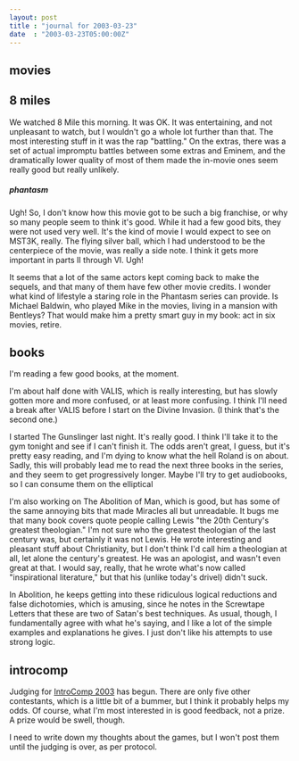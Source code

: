 ```yaml
---
layout: post
title : "journal for 2003-03-23"
date  : "2003-03-23T05:00:00Z"
---
```



## movies



## 8 miles

We watched 8 Mile this morning.  It was OK.  It was entertaining, and not unpleasant to watch, but I wouldn't go a whole lot further than that.  The most interesting stuff in it was the rap "battling."  On the extras, there was a set of actual impromptu battles between some extras and Eminem, and the dramatically lower quality of most of them made the in-movie ones seem really good but really unlikely.<h5>phantasm</h5>Ugh!  So, I don't know how this movie got to be such a big franchise, or why so many people seem to think it's good.  While it had a few good bits, they were not used very well.  It's the kind of movie I would expect to see on MST3K, really.  The flying silver ball, which I had understood to be the centerpiece of the movie, was really a side note.  I think it gets more important in parts II through VI.  Ugh!

It seems that a lot of the same actors kept coming back to make the sequels, and that many of them have few other movie credits.  I wonder what kind of lifestyle a staring role in the Phantasm series can provide.  Is Michael Baldwin, who played Mike in the movies, living in a mansion with Bentleys? That would make him a pretty smart guy in my book:  act in six movies, retire.

## books

I'm reading a few good books, at the moment. 

I'm about half done with VALIS, which is really interesting, but has slowly gotten more and more confused, or at least more confusing.  I think I'll need a break after VALIS before I start on the Divine Invasion.  (I think that's the second one.)

I started The Gunslinger last night.  It's really good.  I think I'll take it to the gym tonight and see if I can't finish it.  The odds aren't great, I guess, but it's pretty easy reading, and I'm dying to know what the hell Roland is on about.  Sadly, this will probably lead me to read the next three books in the series, and they seem to get progressively longer.  Maybe I'll try to get audiobooks, so I can consume them on the elliptical

I'm also working on The Abolition of Man, which is good, but has some of the same annoying bits that made Miracles all but unreadable.  It bugs me that many book covers quote people calling Lewis "the 20th Century's greatest theologian." I'm not sure who the greatest theologian of the last century was, but certainly it was not Lewis.  He wrote interesting and pleasant stuff about Christianity, but I don't think I'd call him a theologian at all, let alone the century's greatest.  He was an apologist, and wasn't even great at that.  I would say, really, that he wrote what's now called "inspirational literature," but that his (unlike today's drivel) didn't suck.

In Abolition, he keeps getting into these ridiculous logical reductions and false dichotomies, which is amusing, since he notes in the Screwtape Letters that these are two of Satan's best techniques.  As usual, though, I fundamentally agree with what he's saying, and I like a lot of the simple examples and explanations he gives.  I just don't like his attempts to use strong logic.

## introcomp

Judging for <a href='http://www.xyzzynews.com/introcomp/'>IntroComp 2003</a> has begun.  There are only five other contestants, which is a little bit of a bummer, but I think it probably helps my odds.  Of course, what I'm most interested in is good feedback, not a prize.  A prize would be swell, though.

I need to write down my thoughts about the games, but I won't post them until the judging is over, as per protocol.

